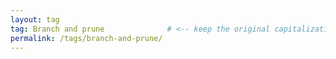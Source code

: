 ```yaml
---
layout: tag
tag: Branch and prune              # <‑‑ keep the original capitalization!
permalink: /tags/branch-and-prune/
---
```

